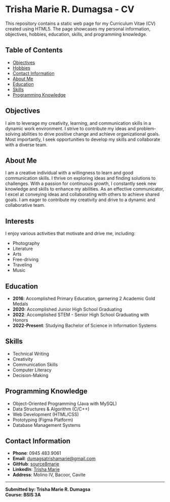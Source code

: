 # Trisha Marie R. Dumagsa - CV

This repository contains a static web page for my Curriculum Vitae (CV) created using HTML5. The page showcases my personal information, objectives, hobbies, education, skills, and programming knowledge.

## Table of Contents

- [Objectives](#objectives)
- [Hobbies](#hobbies)
- [Contact Information](#contact-information)
- [About Me](#about-me)
- [Education](#education)
- [Skills](#skills)
- [Programming Knowledge](#programming-knowledge)

## Objectives

I aim to leverage my creativity, learning, and communication skills in a dynamic work environment. I strive to contribute my ideas and problem-solving abilities to drive positive change and achieve organizational goals. Most importantly, I seek opportunities to develop my skills and collaborate with a diverse team.

## About Me

I am a creative individual with a willingness to learn and good communication skills. I thrive on exploring ideas and finding solutions to challenges. With a passion for continuous growth, I constantly seek new knowledge and skills to enhance my abilities. As an effective communicator, I excel at conveying ideas and collaborating with others to achieve shared goals. I am eager to contribute my creativity and drive to a dynamic and collaborative team.

## Interests

I enjoy various activities that motivate and drive me, including:
- Photography
- Literature
- Arts
- Free-driving
- Traveling
- Music

## Education

- **2016**: Accomplished Primary Education, garnering 2 Academic Gold Medals
- **2020**: Accomplished Junior High School Graduating
- **2022**: Accomplished STEM - Senior High School Graduating with Honors
- **2022-Present**: Studying Bachelor of Science in Information Systems

## Skills

- Technical Writing
- Creativity
- Communication Skills
- Computer Literacy
- Decision-Making

## Programming Knowledge

- Object-Oriented Programming (Java with MySQL)
- Data Structures & Algorithm (C/C++)
- Web Development (HTML/CSS)
- Prototyping (Figma Platform)
- Database Management Systems

## Contact Information

- **Phone**: 0945 483 9061
- **Email**: [dumagsatrishamarie@gmail.com](mailto:dumagsatrishamarie@gmail.com)
- **GitHub**: [source8marie](https://github.com/source8marie)
- **LinkedIn**: [Trisha Marie](https://www.linkedin.com/in/trisha-marie-1484bb333)
- **Address**: Molino IV, Bacoor, Cavite

---

**Submitted by: Trisha Marie R. Dumagsa**  
**Course: BSIS 3A**
